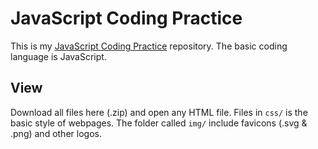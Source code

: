 # JavaScript Coding Practice

This is my [JavaScript Coding Practice](https://github.com/EnzoLiao95/js-practice/) repository. The basic coding language is JavaScript.

## View

Download all files here (.zip) and open any HTML file. Files in `css/` is the basic style of webpages. The folder called `img/` include favicons (.svg & .png) and other logos.
